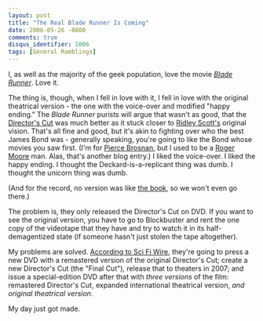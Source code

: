 ```yaml
---
layout: post
title: "The Real Blade Runner Is Coming"
date: 2006-05-26 -0800
comments: true
disqus_identifier: 1006
tags: [General Ramblings]
---
```

I, as well as the majority of the geek population, love the movie
[*Blade Runner*](http://us.imdb.com/title/tt0083658/). Love it.

 The thing is, though, when I fell in love with it, I fell in love with
the original theatrical version - the one with the voice-over and
modified "happy ending." The *Blade Runner* purists will argue that
wasn't as good, that the [Director's
Cut](http://www.amazon.com/exec/obidos/ASIN/0790729628/mhsvortex) was
much better as it stuck closer to [Ridley
Scott's](http://us.imdb.com/name/nm0000631/) original vision. That's all
fine and good, but it's akin to fighting over who the best James Bond
was - generally speaking, you're going to like the Bond whose movies you
saw first. (I'm for [Pierce
Brosnan](http://us.imdb.com/name/nm0000112/), but I used to be a [Roger
Moore](http://us.imdb.com/name/nm0000549/) man. Alas, that's another
blog entry.) I liked the voice-over. I liked the happy ending. I thought
the Deckard-is-a-replicant thing was dumb. I thought the unicorn thing
was dumb.

 (And for the record, no version was like [the
book](http://www.amazon.com/exec/obidos/ASIN/0345404475/mhsvortex), so
we won't even go there.)

 The problem is, they only released the Director's Cut on DVD. If you
want to see the original version, you have to go to Blockbuster and rent
the one copy of the videotape that they have and try to watch it in its
half-demagentized state (if someone hasn't just stolen the tape
altogether).

 My problems are solved. [According to Sci Fi
Wire](http://www.scifi.com/scifiwire/index.php?id=36328), they're going
to press a new DVD with a remastered version of the original Director's
Cut; create a new Director's Cut (the "Final Cut"), release that to
theaters in 2007; and issue a special-edition DVD after that with *three
versions* of the film: remastered Director's Cut, expanded international
theatrical version, *and original theatrical version*.

 My day just got made.
